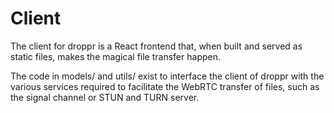 # Client

The client for droppr is a React frontend that, when built and served as static files, makes the magical file transfer happen.

The code in models/ and utils/ exist to interface the client of droppr with the various services required to facilitate the WebRTC transfer of files, such as the signal channel or STUN and TURN server.
